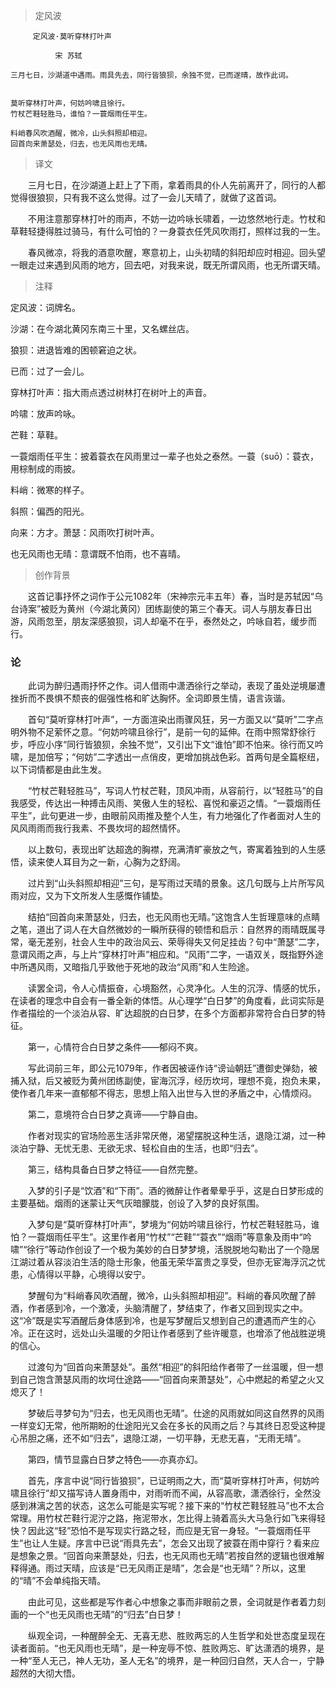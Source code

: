 > 定风波

	     定风波·莫听穿林打叶声

	          宋 苏轼

	三月七日，沙湖道中遇雨。雨具先去，同行皆狼狈，余独不觉，已而遂晴，故作此词。


	莫听穿林打叶声，何妨吟啸且徐行。
	竹杖芒鞋轻胜马，谁怕？一蓑烟雨任平生。

	料峭春风吹酒醒，微冷，山头斜照却相迎。
	回首向来萧瑟处，归去，也无风雨也无晴。



> 译文

　　三月七日，在沙湖道上赶上了下雨，拿着雨具的仆人先前离开了，同行的人都觉得很狼狈，只有我不这么觉得。过了一会儿天晴了，就做了这首词。

　　不用注意那穿林打叶的雨声，不妨一边吟咏长啸着，一边悠然地行走。竹杖和草鞋轻捷得胜过骑马，有什么可怕的？一身蓑衣任凭风吹雨打，照样过我的一生。

　　春风微凉，将我的酒意吹醒，寒意初上，山头初晴的斜阳却应时相迎。回头望一眼走过来遇到风雨的地方，回去吧，对我来说，既无所谓风雨，也无所谓天晴。


> 注释

定风波：词牌名。

沙湖：在今湖北黄冈东南三十里，又名螺丝店。

狼狈：进退皆难的困顿窘迫之状。

已而：过了一会儿。

穿林打叶声：指大雨点透过树林打在树叶上的声音。

吟啸：放声吟咏。

芒鞋：草鞋。

一蓑烟雨任平生：披着蓑衣在风雨里过一辈子也处之泰然。一蓑（suō）：蓑衣，用棕制成的雨披。

料峭：微寒的样子。

斜照：偏西的阳光。

向来：方才。萧瑟：风雨吹打树叶声。

也无风雨也无晴：意谓既不怕雨，也不喜晴。


> 创作背景

　　这首记事抒怀之词作于公元1082年（宋神宗元丰五年）春，当时是苏轼因“乌台诗案”被贬为黄州（今湖北黄冈）团练副使的第三个春天。词人与朋友春日出游，风雨忽至，朋友深感狼狈，词人却毫不在乎，泰然处之，吟咏自若，缓步而行。 


### 论 

　　此词为醉归遇雨抒怀之作。词人借雨中潇洒徐行之举动，表现了虽处逆境屡遭挫折而不畏惧不颓丧的倔强性格和旷达胸怀。全词即景生情，语言诙谐。

　　首句“莫听穿林打叶声”，一方面渲染出雨骤风狂，另一方面又以“莫听”二字点明外物不足萦怀之意。“何妨吟啸且徐行”，是前一句的延伸。在雨中照常舒徐行步，呼应小序“同行皆狼狈，余独不觉”，又引出下文“谁怕”即不怕来。徐行而又吟啸，是加倍写；“何妨”二字透出一点俏皮，更增加挑战色彩。首两句是全篇枢纽，以下词情都是由此生发。

　　“竹杖芒鞋轻胜马”，写词人竹杖芒鞋，顶风冲雨，从容前行，以“轻胜马”的自我感受，传达出一种搏击风雨、笑傲人生的轻松、喜悦和豪迈之情。“一蓑烟雨任平生”，此句更进一步，由眼前风雨推及整个人生，有力地强化了作者面对人生的风风雨雨而我行我素、不畏坎坷的超然情怀。

　　以上数句，表现出旷达超逸的胸襟，充满清旷豪放之气，寄寓着独到的人生感悟，读来使人耳目为之一新，心胸为之舒阔。

　　过片到“山头斜照却相迎”三句，是写雨过天晴的景象。这几句既与上片所写风雨对应，又为下文所发人生感慨作铺垫。

　　结拍“回首向来萧瑟处，归去，也无风雨也无晴。”这饱含人生哲理意味的点睛之笔，道出了词人在大自然微妙的一瞬所获得的顿悟和启示：自然界的雨晴既属寻常，毫无差别，社会人生中的政治风云、荣辱得失又何足挂齿？句中“萧瑟”二字，意谓风雨之声，与上片“穿林打叶声”相应和。“风雨”二字，一语双关，既指野外途中所遇风雨，又暗指几乎致他于死地的政治“风雨”和人生险途。


　　读罢全词，令人心情振奋，心境豁然，心灵净化。人生的沉浮、情感的忧乐，在读者的理念中自会有一番全新的体悟。从心理学“白日梦”的角度看，此词实际是作者描绘的一个淡泊从容、旷达超脱的白日梦，在多个方面都非常符合白日梦的特征。

　　第一，心情符合白日梦之条件——郁闷不爽。

　　写此词前三年，即公元1079年，作者因被诬作诗“谤讪朝廷”遭御史弹劾，被捕入狱，后又被贬为黄州团练副使，宦海沉浮，经历坎坷，理想不竟，抱负未果，使作者几年来一直郁郁不得志，思想上陷入出世与入世的矛盾之中，心情烦闷。

　　第二，意境符合白日梦之真谛——宁静自由。

　　作者对现实的官场险恶生活非常厌倦，渴望摆脱这种生活，退隐江湖，过一种淡泊宁静、无忧无患、无欲无求、轻松自由的生活，也即“归去”。

　　第三，结构具备白日梦之特征——自然完整。

　　入梦的引子是“饮酒”和“下雨”。酒的微醉让作者晕晕乎乎，这是白日梦形成的主要基础。烟雨的迷蒙让天气灰暗朦胧，创设了入梦的良好氛围。

　　入梦句是“莫听穿林打叶声”，梦境为“何妨吟啸且徐行，竹杖芒鞋轻胜马，谁怕？一蓑烟雨任平生”。这里作者用“竹杖”“芒鞋”“蓑衣”“烟雨”等意象及雨中“吟啸”“徐行”等动作创设了一个极为美妙的白日梦梦境，活脱脱地勾勒出了一个隐居江湖过着从容淡泊生活的隐士形象，他虽无荣华富贵之享受，但亦无宦海浮沉之忧患，心情得以平静，心境得以安宁。

　　梦醒句为“料峭春风吹酒醒，微冷，山头斜照却相迎”。料峭的春风吹醒了醉酒，作者感到冷，一个激凌，头脑清醒了，梦结束了，作者又回到现实之中。这“冷”既是实写酒醒后身体感到冷，也是写梦醒后又想到自己的遭遇而产生的心冷。正在这时，远处山头温暖的夕阳让作者感到了些许暖意，也增添了他战胜逆境的信心。

　　过渡句为“回首向来萧瑟处”。虽然“相迎”的斜阳给作者带了一丝温暖，但一想到自己饱含萧瑟风雨的坎坷仕途路——“回首向来萧瑟处”，心中燃起的希望之火又熄灭了！

　　梦破后寻梦句为“归去，也无风雨也无晴”。仕途的风雨就如同这自然界的风雨一样变幻无常，他所期盼的仕途阳光又会在多长的风雨之后？与其终日忍受这种提心吊胆之痛，还不如“归去”，退隐江湖，一切平静，无悲无喜，“无雨无晴”。

　　第四，情节显露白日梦之特色——亦真亦幻。

　　首先，序言中说“同行皆狼狈”，已证明雨之大，而“莫听穿林打叶声，何妨吟啸且徐行”却又描写诗人置身雨中，对雨听而不闻，从容高歌，潇洒徐行，全然没感到淋漓之苦的状态，这怎么可能是实写呢？接下来的“竹杖芒鞋轻胜马”也不太合常理。用竹杖芒鞋行泥泞之路，拖泥带水，怎比得上骑着高头大马急行如飞来得轻快？因此这“轻”恐怕不是写现实行路之轻，而应是无官一身轻。“一蓑烟雨任平生”也让人生疑。序言中已说“雨具先去”，怎会又出现了披蓑在雨中穿行？看来应是想象之景。“回首向来萧瑟处，归去，也无风雨也无晴”若按自然的逻辑也很难解释得通。雨过天晴，应该是“已无风雨正是晴”，怎会是“也无晴”？所以，这里的“晴”不会单纯指天晴。

　　由此可见，这些都是写作者心中想象之事而非眼前之景，全词就是作者着力刻画的一个“也无风雨也无晴”的“归去”白日梦！

　　纵观全词，一种醒醉全无、无喜无悲、胜败两忘的人生哲学和处世态度呈现在读者面前。“也无风雨也无晴”，是一种宠辱不惊、胜败两忘、旷达潇洒的境界，是一种“至人无己，神人无功，圣人无名”的境界，是一种回归自然，天人合一，宁静超然的大彻大悟。